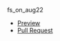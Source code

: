 fs_on_aug22

- [Preview](https://dikey945.github.io/mate_cv/)
- [Pull Request](https://github.com/Dikey945/mate_cv/pull/1)
